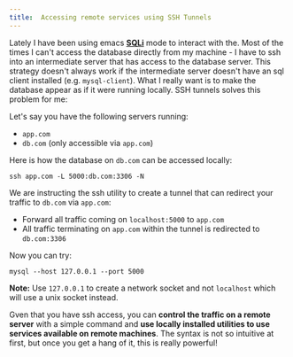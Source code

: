 ```yaml
---
title:  Accessing remote services using SSH Tunnels
---
```


Lately I have been using emacs **[SQLi][sqli]** mode to interact with the. Most
of the times I can't access the database directly from my machine - I
have to ssh into an intermediate server that has access to the
database server. This strategy doesn't always work if the intermediate
server doesn't have an sql client installed
(e.g. `mysql-client`). What I really want is to make the database
appear as if it were running locally. SSH tunnels solves this problem
for me:

Let's say you have the following servers running:

- `app.com`
- `db.com` (only accessible via `app.com`)

Here is how the database on `db.com` can be accessed locally:

```
ssh app.com -L 5000:db.com:3306 -N
```

We are instructing the ssh utility to create a tunnel that can
redirect your traffic to `db.com` via `app.com`:

- Forward all traffic coming on `localhost:5000` to `app.com`
- All traffic terminating on `app.com` within the tunnel is redirected
  to `db.com:3306`

Now you can try:

```
mysql --host 127.0.0.1 --port 5000
```

**Note:** Use `127.0.0.1` to create a network socket and not
  `localhost` which will use a unix socket instead.

Gven that you have ssh access, you can **control the traffic on a
remote server** with a simple command and **use locally installed
utilities to use services available on remote machines**. The syntax
is not so intuitive at first, but once you get a hang of it, this is
really powerful!

[sqli]: https://www.emacswiki.org/emacs/SqlMode
